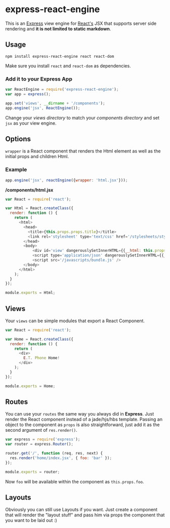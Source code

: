 # express-react-engine

This is an [Express](http://expressjs.com) view engine for [React's](http://http://facebook.github.io/react/) JSX that supports server side rendering and **it is not limited to static markdown**.

## Usage

```
npm install express-react-engine react react-dom
```

Make sure you install `react` and `react-dom` as dependencies.


### Add it to your Express App

```javascript
var ReactEngine = require('express-react-engine');
var app = express();

app.set('views', __dirname + '/components');
app.engine('jsx', ReactEngine());
```

Change your *views directory* to match your *components directory* and set `jsx` as your view engine.


## Options

`wrapper` is a React component that renders the Html element as well as the initial props and children Html.

### Example

``` javascript
app.engine('jsx', reactEngine({wrapper: 'html.jsx'}));
```

**/components/html.jsx**
``` javascript
var React = require('react');

var Html = React.createClass({
  render: function () {
    return (
      <html>
        <head>
          <title>{this.props.props.title}</title>
          <link rel='stylesheet' type='text/css' href='/stylesheets/style.css' />
        </head>
        <body>
            <div id='view' dangerouslySetInnerHTML={{__html: this.props.body}} />
            <script type='application/json' dangerouslySetInnerHTML={{__html: JSON.stringify(this.props.props)}} />
            <script src='/javascripts/bundle.js' />
        </body>
      </html>
    );
  }
});

module.exports = Html;

```

## Views

Your `views` can be simple modules that export a React Component.

```javascript
var React = require('react');

var Home = React.createClass({
  render: function () {
    return (
      <div>
        E.T. Phone Home!
      </div>
    );
  }
});

module.exports = Home;
```

## Routes

You can use your `routes` the same way you always did in **Express**. Just render the React component instead of a jade/hjs/hbs template. Passing an object to the component as `props` is also straightforward, just add it as the second argument of `res.render()`.

```javascript
var express = require('express');
var router = express.Router();

router.get('/', function (req, res, next) {
  res.render('home/index.jsx', { foo: 'bar' });
});

module.exports = router;

```
Now `foo` will be available within the component as `this.props.foo`.

## Layouts

Obviously you can still use Layouts if you want. Just create a component that will render the "layout stuff" and pass him via props the component that you want to be laid out :)
